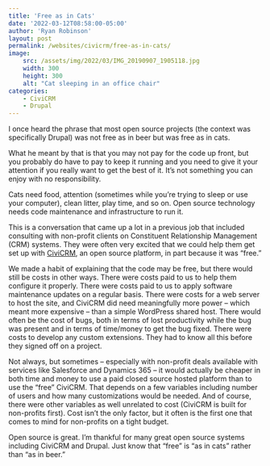 ```yaml
---
title: 'Free as in Cats'
date: '2022-03-12T08:58:00-05:00'
author: 'Ryan Robinson'
layout: post
permalink: /websites/civicrm/free-as-in-cats/
image: 
    src: /assets/img/2022/03/IMG_20190907_1905118.jpg
    width: 300
    height: 300
    alt: "Cat sleeping in an office chair"
categories:
    - CiviCRM
    - Drupal
---
```


I once heard the phrase that most open source projects (the context was specifically Drupal) was not free as in beer but was free as in cats.

What he meant by that is that you may not pay for the code up front, but you probably do have to pay to keep it running and you need to give it your attention if you really want to get the best of it. It’s not something you can enjoy with no responsibility.

Cats need food, attention (sometimes while you’re trying to sleep or use your computer), clean litter, play time, and so on. Open source technology needs code maintenance and infrastructure to run it.

This is a conversation that came up a lot in a previous job that included consulting with non-profit clients on Constituent Relationship Management (CRM) systems. They were often very excited that we could help them get set up with [CiviCRM](/categories/civicrm/), an open source platform, in part because it was “free.”

We made a habit of explaining that the code may be free, but there would still be costs in other ways. There were costs paid to us to help them configure it properly. There were costs paid to us to apply software maintenance updates on a regular basis. There were costs for a web server to host the site, and CiviCRM did need meaningfully more power – which meant more expensive – than a simple WordPress shared host. There would often be the cost of bugs, both in terms of lost productivity while the bug was present and in terms of time/money to get the bug fixed. There were costs to develop any custom extensions. They had to know all this before they signed off on a project.

Not always, but sometimes – especially with non-profit deals available with services like Salesforce and Dynamics 365 – it would actually be cheaper in both time and money to use a paid closed source hosted platform than to use the “free” CiviCRM. That depends on a few variables including number of users and how many customizations would be needed. And of course, there were other variables as well unrelated to cost (CiviCRM is built for non-profits first). Cost isn’t the only factor, but it often is the first one that comes to mind for non-profits on a tight budget.

Open source is great. I’m thankful for many great open source systems including CiviCRM and Drupal. Just know that “free” is “as in cats” rather than “as in beer.”
